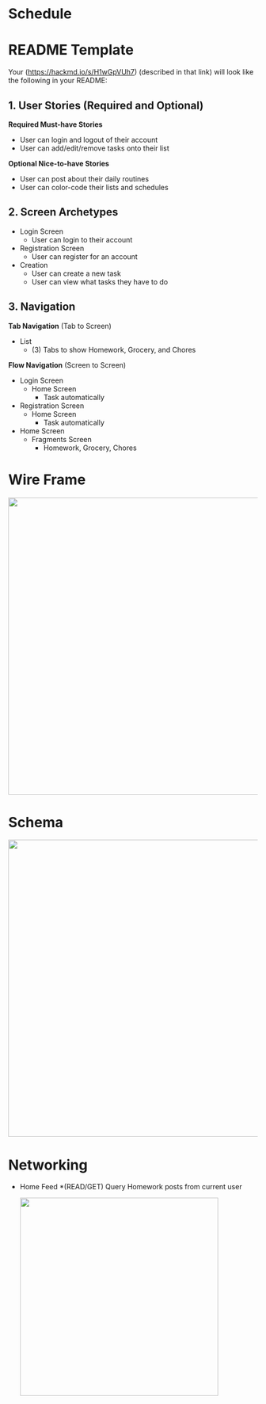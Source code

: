 # Schedule


# README Template

Your (https://hackmd.io/s/H1wGpVUh7) (described in that link) will look like the following in your README:

## 1. User Stories (Required and Optional)

**Required Must-have Stories**

 * User can login and logout of their account
 * User can add/edit/remove tasks onto their list

**Optional Nice-to-have Stories**
 * User can post about their daily routines
 * User can color-code their lists and schedules

## 2. Screen Archetypes

 * Login Screen
   * User can login to their account
 * Registration Screen
   * User can register for an account
 * Creation
   * User can create a new task
   * User can view what tasks they have to do

## 3. Navigation

**Tab Navigation** (Tab to Screen)

 * List
     * (3) Tabs to show Homework, Grocery, and Chores

**Flow Navigation** (Screen to Screen)

 * Login Screen 
   * Home Screen
       * Task automatically
* Registration Screen
    * Home Screen
       * Task automatically
 * Home Screen
     * Fragments Screen
         * Homework, Grocery, Chores
   
   
 # Wire Frame
 <img src="https://github.com/CodePath-2020-Schedule-App/Schedule/blob/main/CodePath_WireFrame.png" width=600>
 
 # Schema
 <img src="https://github.com/CodePath-2020-Schedule-App/Schedule/blob/main/Model.JPG" width=600/>

 # Networking
  * Home Feed
      *(READ/GET) Query Homework posts from current user
     
     <img src="https://github.com/CodePath-2020-Schedule-App/Schedule/blob/main/homeworkfragment.png" width=400/>
